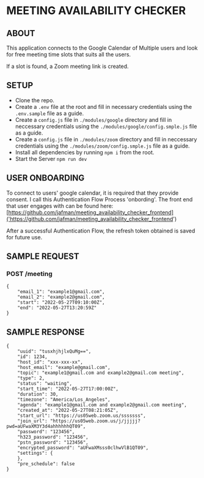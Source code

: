 # MEETING AVAILABILITY CHECKER

## ABOUT
This application connects to the Google Calendar of Multiple users and look for free meeting time slots that suits all the users.

If a slot is found, a Zoom meeting link is created.

## SETUP
- Clone the repo.
- Create a `.env` file at the root and fill in necessary credentials using the `.env.sample` file as a guide.
- Create a `config.js` file in `./modules/google` directory and fill in neccessary credentials using the `./modules/google/config.smple.js` file as a guide.
- Create a `config.js` file in `./modules/zoom` directory and fill in neccessary credentials using the `./modules/zoom/config.smple.js` file as a guide.
- Install all dependencies by running `npm i` from the root.
- Start the Server `npm run dev`

## USER ONBOARDING
To connect to users' google calendar, it is required that they provide consent. I call this Authentication Flow Process 'onbording'. The front end that user engages with can be found here: [https://github.com/jafman/meeting_availability_checker_frontend]('https://github.com/jafman/meeting_availability_checker_frontend')

After a successful Authentication Flow, the refresh token obtained is saved for future use.

## SAMPLE REQUEST

### POST /meeting
```
{
    "email_1": "example1@gmail.com",
    "email_2": "example2@gmail.com",
    "start": "2022-05-27T09:10:00Z",
    "end": "2022-05-27T13:20:59Z"
}
```

## SAMPLE RESPONSE
```
{
    "uuid": "tusxhjhjlxQuMg==",
    "id": 1234,
    "host_id": "xxx-xxx-xx",
    "host_email": "example@gmail.com",
    "topic": "example1@gmail.com and example2@gmail.com meeting",
    "type": 2,
    "status": "waiting",
    "start_time": "2022-05-27T17:00:00Z",
    "duration": 30,
    "timezone": "America/Los_Angeles",
    "agenda": "example1@gmail.com and example2@gmail.com meeting",
    "created_at": "2022-05-27T08:21:05Z",
    "start_url": "https://us05web.zoom.us/sssssss",
    "join_url": "https://us05web.zoom.us/j/jjjjj?pwd=aUFwaXM3Y3d4ahhhhhhQT09",
    "password": "123456",
    "h323_password": "123456",
    "pstn_password": "123456",
    "encrypted_password": "aUFwaXMsss0clhwVlB1QT09",
    "settings": {
    },
    "pre_schedule": false
}
```
